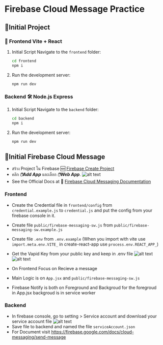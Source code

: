 # Firebase Cloud Message Practice

## 🌟Initial Project

### 🚀 Frontend Vite + React

1. Initial Script Navigate to the `frontend` folder:

   ```bash
   cd frontend
   npm i
   ```
2. Run the development server:
   ```bash
   npm run dev
### Backend 🛠️ Node.js Express

1. Initial Script Navigate to the `backend` folder:
   ```bash
   cd backend
   npm i
   ```
2. Run the development server:
   ```bash
   npm run dev
   ```
## 🌟Initial Firebase Cloud Message
- สร้าง Project ใน Firebase  🆕 [Firebase Create Project](https://console.firebase.google.com/)
- คลิก ***🖱️Add App*** และเลือก ***🖱️Web App***.
  ![alt text](image)
- See the Official Docs at 📖 [Firebase Cloud Messaging Documentation](https://firebase.google.com/docs/cloud-messaging/js/client)

### Frontend

- Create the Credential file in `frontend/config` from `credential.example.js` to `credential.js` and put the config from your firebase console in it.
- Create file `public/firebase-messaging-sw.js` from `public/firebase-messaging-sw.example.js`
- Create file `.env` from `.env.example` (When you import with vite use `import.meta.env.VITE_` in create-react-app use `process.env.REACT_APP_`)
- Get the Vapid Key from your public key and keep in .env file
  ![alt text](image-2.png)
  ![alt text](image-3.png)
- On Frontend Focus on Recieve a message
- Main Logic is on `App.jsx` and `public/firebase-messaging-sw.js`

- Firebase Notify is both on Foreground and Backgroud for the foregroud in App.jsx backgroud is in service worker

### Backend

- In firebase console, go to setting > Service account
  and download your service account file
  ![alt text](image-1.png)
- Save file to backend and named the file `serviceAccount.json`
- For Document visit https://firebase.google.com/docs/cloud-messaging/send-message
